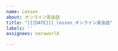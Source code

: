 ```yaml
---
name: Lesson
about: オンライン英会話
title: "[{{DATE}}]_lesson_オンライン英会話"
labels: ''
assignees: noraworld

---
```



